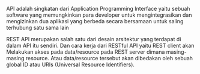 API adalah singkatan dari Application Programming Interface yaitu sebuah software yang memungkinkan para developer untuk mengintegrasikan dan mengizinkan dua aplikasi yang berbeda secara bersamaan untuk saling terhubung satu sama lain

REST API merupakan salah satu dari desain arsitektur yang terdapat di dalam API itu sendiri. Dan cara kerja dari RESTful API yaitu REST client akan Melakukan akses pada data/resource pada REST server dimana masing-masing resource. Atau data/resource tersebut akan dibedakan oleh sebuah global ID atau URIs (Universal Resource Identifiers).
